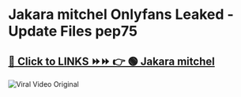 
 # Jakara mitchel Onlyfans Leaked - Update Files pep75

## <h2><a href="https://clipsfans.com/Jakara_mitchel&ref=git">🔗 Click to LINKS ⏩⏩ 👉 🟢 Jakara mitchel </a></h2>

<a href="https://clipsfans.com/Jakara_mitchel&ref=git" rel="nofollow" data-target="animated-image.originalLink"><img src="https://i.ibb.co.com/xMMVF88/686577567.gif" alt="Viral Video Original" style="max-width: 100%; display: inline-block;" data-target="animated-image.originalImage"></a>

